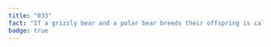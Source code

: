 ```yaml
---
title: "033"
fact: "If a grizzly bear and a polar bear breeds their offspring is called a 'pizzly bear'. It's also named 'grolar bear', 'polar grizz', 'polizzle' and 'grizzlar'."
badge: true
---
```

